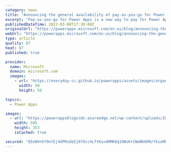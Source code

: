 ```yaml
---
category: news
title: "Announcing the general availability of pay-as-you-go for Power Apps"
excerpt: "Pay-as-you-go for Power Apps is a new way to pay for Power Apps using an Azure subscription. Pay-as-you-go allows you to share a Power Apps app with any user in your organization and then only pay if and when they use that app. "
publishedDateTime: 2022-03-08T17:30:00Z
originalUrl: "https://powerapps.microsoft.com/en-us/blog/announcing-the-general-availability-of-pay-as-you-go-for-power-apps/"
webUrl: "https://powerapps.microsoft.com/en-us/blog/announcing-the-general-availability-of-pay-as-you-go-for-power-apps/"
type: article
quality: 87
heat: 87
published: true

provider:
  name: Microsoft
  domain: microsoft.com
  images:
    - url: "https://everyday-cc.github.io/powerapps/assets/images/organizations/microsoft.com-50x50.jpg"
      width: 50
      height: 50

topics:
  - Power Apps

images:
  - url: "https://powerappsblogscdn.azureedge.net/wp-content/uploads/2021/11/PowerAppsPAYGOAzureTags2.png"
    width: 585
    height: 353
    isCached: true

secured: "E0zWVn5Y9nlEj4dPRsGb2j07OcchLftKsx4RMKOq1OWsK+CNmNk6RH/tkieMEvvkL6/OxKxD7hDKCnjvL7+OHDIhGkAc0qpkrRZNvwLAJxIn2+ZOQqZw59HAT+10G0l5M/R4NQKuNSXi5H2PbJl0T/Z/dGArFjjP6bY+SkJQHwZSyrjbtcxXV147PR493S0VgFDeJlJq273duuwHi28irbZUgnLLFo0+H45mqUAb0YLSs884SUXVZ4hpveDJiRPHa70Klb757ppiDR0nVgtbpc1QOa3Zxv/N/91yV/1njkk6Y7WTpbE3NF12O2F3CaN4Z9IJ45ggXQbqphqipc1cK/Iab8rbbYFZGxUMya4jUII=;lQeuRer5fdQZC8fCK9mAEQ=="
---
```


